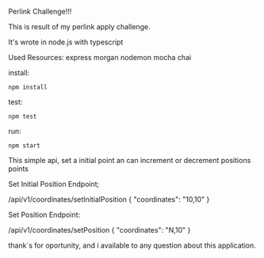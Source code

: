Perlink Challenge!!!

This is result of my perlink apply challenge.

It's wrote in node.js with typescript

Used Resources:
    express
    morgan
    nodemon
    mocha
    chai

install:

    npm install

test:

    npm test

run:

    npm start

This simple api, set a initial point an can increment or decrement positions points

Set Initial Position Endpoint;

/api/v1/coordinates/setInitialPosition
{
        "coordinates": "10,10"
}

Set Position Endpoint:

/api/v1/coordinates/setPosition
{
        "coordinates": "N,10"
}

thank`s for oportunity, and i available to any question about this application.